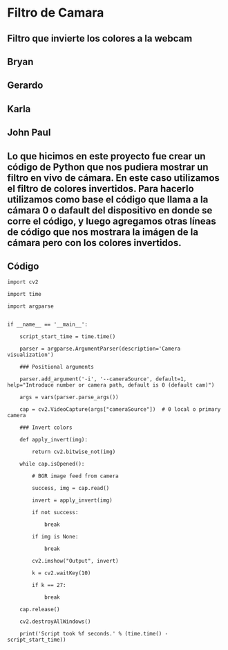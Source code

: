 # Filtro de Camara
## Filtro que invierte los colores a la webcam

## Bryan
## Gerardo
## Karla
## John Paul

## Lo que hicimos en este proyecto fue crear un código de Python que nos pudiera mostrar un filtro en vivo de cámara. En este caso utilizamos el filtro de colores invertidos. Para hacerlo utilizamos como base el código que llama a la cámara 0 o dafault del dispositivo en donde se corre el código, y luego agregamos otras líneas de código que nos mostrara la imágen de la cámara pero con los colores invertidos. 

## Código 

    import cv2

    import time

    import argparse


    if __name__ == '__main__':

        script_start_time = time.time()
    
        parser = argparse.ArgumentParser(description='Camera visualization')
   
        ### Positional arguments
    
        parser.add_argument('-i', '--cameraSource', default=1, help="Introduce number or camera path, default is 0 (default cam)")
    
        args = vars(parser.parse_args())
    
        cap = cv2.VideoCapture(args["cameraSource"])  # 0 local o primary camera
    
        ### Invert colors
    
        def apply_invert(img):
    
            return cv2.bitwise_not(img)
    
        while cap.isOpened():
    
            # BGR image feed from camera
        
            success, img = cap.read()
        
            invert = apply_invert(img)
        
            if not success:
        
                break
        
            if img is None:
        
                break
        
            cv2.imshow("Output", invert)
        
            k = cv2.waitKey(10)
        
            if k == 27:
        
                break
    
        cap.release()
    
        cv2.destroyAllWindows()
    
        print('Script took %f seconds.' % (time.time() - script_start_time))
